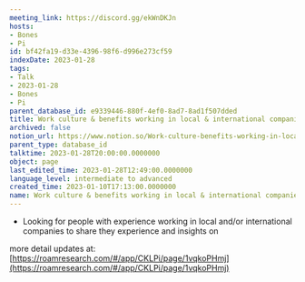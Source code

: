 ```yaml
---
meeting_link: https://discord.gg/ekWnDKJn
hosts:
- Bones
- Pi
id: bf42fa19-d33e-4396-98f6-d996e273cf59
indexDate: 2023-01-28
tags:
- Talk
- 2023-01-28
- Bones
- Pi
parent_database_id: e9339446-880f-4ef0-8ad7-8ad1f507dded
title: Work culture & benefits working in local & international companies
archived: false
notion_url: https://www.notion.so/Work-culture-benefits-working-in-local-international-companies-bf42fa19d33e439698f6d996e273cf59
parent_type: database_id
talktime: 2023-01-28T20:00:00.0000000
object: page
last_edited_time: 2023-01-28T12:49:00.0000000
language_level: intermediate to advanced
created_time: 2023-01-10T17:13:00.0000000
name: Work culture & benefits working in local & international companies
---
```


   - Looking for people with experience working in local and/or international companies to share they experience and insights on

more detail updates at:
[https://roamresearch.com/#/app/CKLPi/page/1vqkoPHmj](https://roamresearch.com/#/app/CKLPi/page/1vqkoPHmj)

























